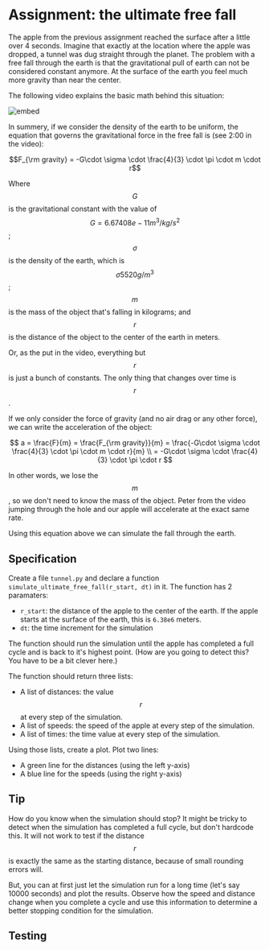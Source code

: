# Assignment: the ultimate free fall

The apple from the previous assignment reached the surface after a little over 4 seconds. Imagine that exactly at the location where the apple was dropped, a tunnel was dug straight through the planet. The problem with a free fall through the earth is that the gravitational pull of earth can not be considered constant anymore. At the surface of the earth you feel much more gravity than near the center.

The following video explains the basic math behind this situation:

![embed](https://www.youtube.com/embed/urQCmMiHKQk)

In summery, if we consider the density of the earth to be uniform, the equation that governs the gravitational force in the free fall is (see 2:00 in the video):

$$F_{\rm gravity} = -G\cdot \sigma \cdot \frac{4}{3} \cdot \pi \cdot m \cdot r$$

Where $$G$$ is the gravitational constant with the value of $$G = 6.67408e-11 m^3 / kg / s^2$$; $$\sigma$$ is the density of the earth, which is $$\sigma 5520 g/m^3$$; $$m$$ is the mass of the object that's falling in kilograms; and $$r$$ is the distance of the object to the center of the earth in meters.

Or, as the put in the video, everything but $$r$$ is just a bunch of constants. The only thing that changes over time is $$r$$.

If we only consider the force of gravity (and no air drag or any other force), we can write the acceleration of the object:

$$
a = \frac{F}{m} = \frac{F_{\rm gravity}}{m} = \frac{-G\cdot \sigma \cdot \frac{4}{3} \cdot \pi \cdot m \cdot r}{m} \\
= -G\cdot \sigma \cdot \frac{4}{3} \cdot \pi \cdot r
$$

In other words, we lose the $$m$$, so we don't need to know the mass of the object. Peter from the video jumping through the hole and our apple will accelerate at the exact same rate.

Using this equation above we can simulate the fall through the earth.

## Specification
Create a file `tunnel.py` and declare a function `simulate_ultimate_free_fall(r_start, dt)` in it. The function has 2 paramaters:

- `r_start`: the distance of the apple to the center of the earth. If the apple starts at the surface of the earth, this is `6.38e6` meters.
- `dt`: the time increment for the simulation

The function should run the simulation until the apple has completed a full cycle and is back to it's highest point. (How are you going to detect this? You have to be a bit clever here.)

The function should return three lists:

- A list of distances: the value $$r$$ at every step of the simulation.
- A list of speeds: the speed of the apple at every step of the simulation.
- A list of times: the time value at every step of the simulation.

Using those lists, create a plot. Plot two lines:

- A green line for the distances (using the left y-axis)
- A blue line for the speeds (using the right y-axis)

## Tip

How do you know when the simulation should stop? It might be tricky to detect when the simulation has completed a full cycle, but don't hardcode this. It will not work to test if the distance $$r$$ is exactly the same as the starting distance, because of small rounding errors will.

But, you can at first just let the simulation run for a long time (let's say 10000 seconds) and plot the results. Observe how the speed and distance change when you complete a cycle and use this information to determine a better stopping condition for the simulation.

## Testing

<!-- checkpy tunnel -->
